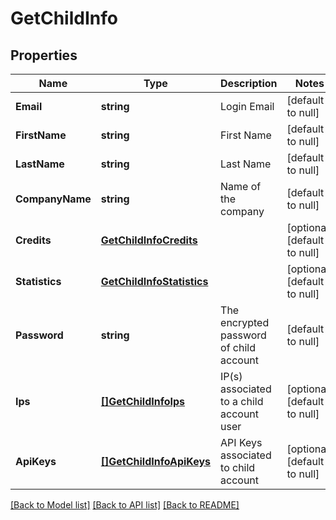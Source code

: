 # GetChildInfo

## Properties
Name | Type | Description | Notes
------------ | ------------- | ------------- | -------------
**Email** | **string** | Login Email | [default to null]
**FirstName** | **string** | First Name | [default to null]
**LastName** | **string** | Last Name | [default to null]
**CompanyName** | **string** | Name of the company | [default to null]
**Credits** | [**GetChildInfoCredits**](GetChildInfoCredits.md) |  | [optional] [default to null]
**Statistics** | [**GetChildInfoStatistics**](GetChildInfoStatistics.md) |  | [optional] [default to null]
**Password** | **string** | The encrypted password of child account | [default to null]
**Ips** | [**[]GetChildInfoIps**](GetChildInfoIps.md) | IP(s) associated to a child account user | [optional] [default to null]
**ApiKeys** | [**[]GetChildInfoApiKeys**](GetChildInfoApiKeys.md) | API Keys associated to child account | [optional] [default to null]

[[Back to Model list]](../README.md#documentation-for-models) [[Back to API list]](../README.md#documentation-for-api-endpoints) [[Back to README]](../README.md)


